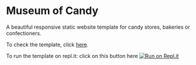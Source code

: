 # Museum of Candy
A beautiful responsive static website template for candy stores, bakeries or confectioners.

To check the template, click [here](https://museum-of-candy.chsriram.repl.co/).

To run the template on repl.it: click on this button here [![Run on Repl.it](https://repl.it/badge/github/Ch-sriram/museum-of-candy)](https://repl.it/github/Ch-sriram/museum-of-candy)
